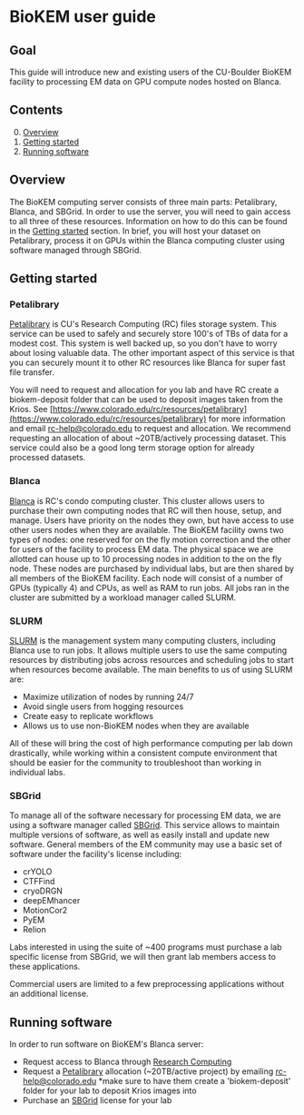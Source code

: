 # BioKEM user guide

## Goal
This guide will introduce new and existing users of the CU-Boulder BioKEM facility to processing EM data on GPU compute nodes hosted on Blanca.

## Contents

0. [Overview](#overview)
0. [Getting started](#getting-started)
0. [Running software](#running-software)

## Overview
The BioKEM computing server consists of three main parts: Petalibrary, Blanca, and SBGrid. In order to use the server, you will need to gain access to all three of these resources. Information on how to do this can be found in the [Getting started](#getting-started) section. In brief, you will host your dataset on Petalibrary, process it on GPUs within the Blanca computing cluster using software managed through SBGrid.

## Getting started

### Petalibrary
[Petalibrary](https://www.colorado.edu/rc/resources/petalibrary) is CU's Research Computing (RC) files storage system. This service can be used to safely and securely store 100's of TBs of data for a modest cost. This system is well backed up, so you don't have to worry about losing valuable data. The other important aspect of this service is that you can securely mount it to other RC resources like Blanca for super fast file transfer.

You will need to request and allocation for you lab and have RC create a biokem-deposit folder that can be used to deposit images taken from the Krios. See [https://www.colorado.edu/rc/resources/petalibrary](https://www.colorado.edu/rc/resources/petalibrary) for more information and email [rc-help@colorado.edu](rc-help@colorado.edu) to request and allocation. We recommend requesting an allocation of about ~20TB/actively processing dataset. This service could also be a good long term storage option for already processed datasets.

### Blanca
[Blanca](https://www.colorado.edu/rc/resources/blanca) is RC's condo computing cluster. This cluster allows users to purchase their own computing nodes that RC will then house, setup, and manage. Users have priority on the nodes they own, but have access to use other users nodes when they are available. The BioKEM facility owns two types of nodes: one reserved for on the fly motion correction and the other for users of the facility to process EM data. The physical space we are allotted can house up to 10 processing nodes in addition to the on the fly node. These nodes are purchased by individual labs, but are then shared by all members of the BioKEM facility. Each node will consist of a number of GPUs (typically 4) and CPUs, as well as RAM to run jobs. All jobs ran in the cluster are submitted by a workload manager called SLURM.

### SLURM
[SLURM](https://slurm.schedmd.com) is the management system many computing clusters, including Blanca use to run jobs. It allows multiple users to use the same computing resources by distributing jobs across resources and scheduling jobs to start when resources become available. The main benefits to us of using SLURM are:

  - Maximize utilization of nodes by running 24/7
  - Avoid single users from hogging resources
  - Create easy to replicate workflows
  - Allows us to use non-BioKEM nodes when they are available

All of these will bring the cost of high performance computing per lab down drastically, while working within a consistent compute environment that should be easier for the community to troubleshoot than working in individual labs.

### SBGrid
To manage all of the software necessary for processing EM data, we are using a software manager called [SBGrid](https://sbgrid.org). This service allows to maintain multiple versions of software, as well as easily install and update new software. General members of the EM community may use a basic set of software under the facility's license including:
  - crYOLO
  - CTFFind
  - cryoDRGN
  - deepEMhancer
  - MotionCor2
  - PyEM
  - Relion

Labs interested in using the suite of ~400 programs must purchase a lab specific license from SBGrid, we will then grant lab members access to these applications.

Commercial users are limited to a few preprocessing applications without an additional license.

## Running software
In order to run software on BioKEM's Blanca server:
  - Request access to Blanca through [Research Computing](https://rcamp.rc.colorado.edu/accounts/account-request/create/organization)
  - Request a [Petalibrary](#petalibrary) allocation (~20TB/active project) by emailing [rc-help@colorado.edu](rc-help@colorado.edu) *make sure to have them create a 'biokem-deposit' folder for your lab to deposit Krios images into
  -  Purchase an [SBGrid](#sbgrid) license for your lab
